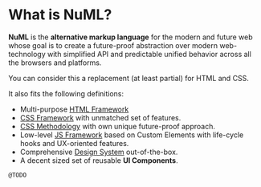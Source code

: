 # What is NuML?

**NuML** is the **alternative markup language** for the modern and future web whose goal is to create a future-proof abstraction over modern web-technology with simplified API and predictable unified behavior across all the browsers and platforms.

You can consider this a replacement (at least partial) for HTML and CSS.

It also fits the following definitions:

* Multi-purpose [HTML Framework](!https://paulbakaus.com/tutorials/css/where-to-start-if-you-want-to-become-a-web-developer/#2_Start_building_your_first_pages_and_sites_with_an_HTML_framework)
* [CSS Framework](!https://en.wikipedia.org/wiki/CSS_framework) with unmatched set of features.
* [CSS Methodology](!https://www.creativebloq.com/features/a-web-designers-guide-to-css-methodologies) with own unique future-proof approach.
* Low-level [JS Framework](/framework/what-is-nude) based on Custom Elements with life-cycle hooks and UX-oriented features.
* Comprehensive [Design System](!https://uxmisfit.com/2019/03/26/what-is-a-design-system-everything-you-need-to-know/) out-of-the-box.
* A decent sized set of reusable **UI Components**.

`@TODO`
